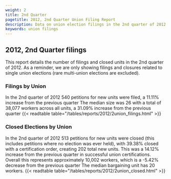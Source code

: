 ```yaml
---
weight: 2
title: 2nd Quarter
pagetitle: 2012, 2nd Quarter Union Filing Report
description: Data on union election filings in the 2nd quarter of 2012
keywords: union filings
---
```


## 2012, 2nd Quarter filings

This report details the number of filings and closed units in the 2nd quarter of 2012. As a reminder, we are only showing filings and closures related to single union elections (rare multi-union elections are excluded).

### Filings by Union
In the 2nd quarter of 2012 540 petitions for new units were filed, a 11.11% increase from the previous quarter The median size was 26 with a total of 38,077 workers across all units, a 31.09% increase from the previous quarter
{{< readtable table="/tables/reports/2012/2union_filings.html" >}}

### Closed Elections by Union
In the 2nd quarter of 2012 513 petitions for new units were closed (this includes petitions where no election was ever held), with 39.38% closed with a certification order, creating 202 total new units. This was a 14.12% increase from the previous quarter in successful union certifications. Overall this represents approximately 10,002 workers, which is a -5.42% decrease from the previous quarter The median bargaining unit has 20 workers.
{{< readtable table="/tables/reports/2012/2union_closed.html" >}}
